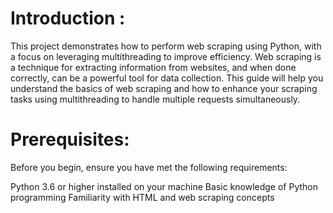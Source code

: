 # Introduction : 
This project demonstrates how to perform web scraping using Python, with a focus on leveraging multithreading to improve efficiency. Web scraping is a technique for extracting information from websites, and when done correctly, can be a powerful tool for data collection. This guide will help you understand the basics of web scraping and how to enhance your scraping tasks using multithreading to handle multiple requests simultaneously.

# Prerequisites:
Before you begin, ensure you have met the following requirements:

Python 3.6 or higher installed on your machine
Basic knowledge of Python programming
Familiarity with HTML and web scraping concepts

